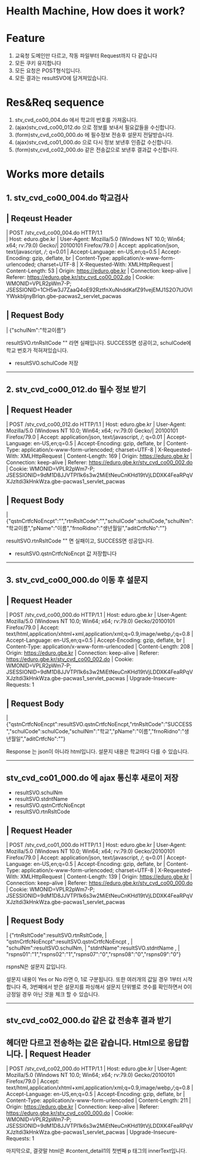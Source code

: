 # Health Machine, How does it work?

# Feature
1. 교육청 도메인만 다르고, 작동 파일부터 Request까지 다 같습니다
2. 모든 쿠키 유지합니다
3. 모든 요청은 POST형식입니다.
4. 모든 결과는 resultSVO에 담겨져있습니다.
# Res&Req sequence
1. stv_cvd_co00_004.do 에서 학교의 번호를 가져옵니다.
2. (ajax)stv_cvd_co00_012.do 으로 정보를 보내서 필요값들을 수신합니다.
3. (form)stv_cvd_co00_000.do 에 필수정보 전송후 설문지 전달받습니다.
4. (ajax)stv_cvd_co01_000.do 으로 다시 정보 보낸후 인증값 수신합니다.
5. (form)stv_cvd_co02_000.do 같은 전송값으로 보낸후 결과값 수신합니다.
# Works more details

## 1. stv_cvd_co00_004.do 학교검사

| Reqeust Header
--------
| POST /stv_cvd_co00_004.do HTTP/1.1  
| Host: eduro.gbe.kr
| User-Agent: Mozilla/5.0 (Windows NT 10.0; Win64; x64; rv:79.0) Gecko/| 20100101 Firefox/79.0
| Accept: application/json, text/javascript, */*; q=0.01
| Accept-Language: en-US,en;q=0.5
| Accept-Encoding: gzip, deflate, br
| Content-Type: application/x-www-form-urlencoded; charset=UTF-8
| X-Requested-With: XMLHttpRequest
| Content-Length: 53
| Origin: https://eduro.gbe.kr
| Connection: keep-alive
| Referer: https://eduro.gbe.kr/stv_cvd_co00_002.do
| Cookie: WMONID=VPLR2pWm7-P;  JSESSIONID=1CH5w3J7ZaaQ4oE92RztfnXuNnddKafZ91vejEMJ1S2O7tJOVlYWskbIjnyBrlqn.gbe-pacwas2_servlet_pacwas

| Request Body
-----------
| {"schulNm":"학교이름"}


resultSVO.rtnRsltCode
"" 라면 실패입니다.
SUCCESS면 성공이고, schulCode에 학교 번호가 적혀져있습니다.

* resultSVO.schulCode 저장

------------------------------------------
## 2. stv_cvd_co00_012.do 필수 정보 받기

| Request Header
-----------------
| POST /stv_cvd_co00_012.do HTTP/1.1
| Host: eduro.gbe.kr
| User-Agent: Mozilla/5.0 (Windows NT 10.0; Win64; x64; rv:79.0) Gecko/| 20100101 Firefox/79.0
| Accept: application/json, text/javascript, */*; q=0.01
| Accept-Language: en-US,en;q=0.5
| Accept-Encoding: gzip, deflate, br
| Content-Type: application/x-www-form-urlencoded; charset=UTF-8
| X-Requested-With: XMLHttpRequest
| Content-Length: 169
| Origin: https://eduro.gbe.kr
| Connection: keep-alive
| Referer: https://eduro.gbe.kr/stv_cvd_co00_002.do
| Cookie: WMONID=VPLR2pWm7-P;  JSESSIONID=9dM1D8JJVTPl1k6s3w2MiEtNeuCnKHd19tVjLDDXK4FeaRPqVXJzltdi3kHnkWza.gbe-pacwas1_servlet_pacwas

| Request Body
---------------
| {"qstnCrtfcNoEncpt":"","rtnRsltCode":"","schulCode":schulCode,"schulNm":"학교이름","pName":"이름","frnoRidno":"생년월일","aditCrtfcNo":""}

resultSVO.rtnRsltCode 
"" 면 실패이고, SUCCESS면 성공입니다.

* resultSVO.qstnCrtfcNoEncpt 값 저장합니다

--------------------------------------------
## 3. stv_cvd_co00_000.do 이동 후 설문지

| Request Header
--------------------
| POST /stv_cvd_co00_000.do HTTP/1.1
| Host: eduro.gbe.kr
| User-Agent: Mozilla/5.0 (Windows NT 10.0; Win64; x64; rv:79.0) Gecko/20100101 Firefox/79.0
| Accept: text/html,application/xhtml+xml,application/xml;q=0.9,image/webp,*/*;q=0.8
| Accept-Language: en-US,en;q=0.5
| Accept-Encoding: gzip, deflate, br
| Content-Type: application/x-www-form-urlencoded
| Content-Length: 208
| Origin: https://eduro.gbe.kr
| Connection: keep-alive
| Referer: https://eduro.gbe.kr/stv_cvd_co00_002.do
| Cookie: WMONID=VPLR2pWm7-P; JSESSIONID=9dM1D8JJVTPl1k6s3w2MiEtNeuCnKHd19tVjLDDXK4FeaRPqVXJzltdi3kHnkWza.gbe-pacwas1_servlet_pacwas
| Upgrade-Insecure-Requests: 1

| Request Body
----------------
| {"qstnCrtfcNoEncpt":resultSVO.qstnCrtfcNoEncpt,"rtnRsltCode":"SUCCESS","schulCode":schulCode,"schulNm":"학교","pName":"이름","frnoRidno":"생년월일","aditCrtfcNo":""}

Response 는 json이 아니라 html입니다. 설문지 내용은 학교마다 다를 수 있습니다.

------------------------------------------------
## stv_cvd_co01_000.do 에 ajax 통신후 새로이 저장

* resultSVO.schulNm
* resultSVO.stdntName
* resultSVO.qstnCrtfcNoEncpt
* resultSVO.rtnRsltCode

| Request Header
------------------
| POST /stv_cvd_co01_000.do HTTP/1.1
| Host: eduro.gbe.kr
| User-Agent: Mozilla/5.0 (Windows NT 10.0; Win64; x64; rv:79.0) Gecko/20100101 Firefox/79.0
| Accept: application/json, text/javascript, */*; q=0.01
| Accept-Language: en-US,en;q=0.5
| Accept-Encoding: gzip, deflate, br
| Content-Type: application/x-www-form-urlencoded; charset=UTF-8
| X-Requested-With: XMLHttpRequest
| Content-Length: 139
| Origin: https://eduro.gbe.kr
| Connection: keep-alive
| Referer: https://eduro.gbe.kr/stv_cvd_co00_000.do
| Cookie: WMONID=VPLR2pWm7-P; JSESSIONID=9dM1D8JJVTPl1k6s3w2MiEtNeuCnKHd19tVjLDDXK4FeaRPqVXJzltdi3kHnkWza.gbe-pacwas1_servlet_pacwas

| Request Body
----------------
| {"rtnRsltCode":resultSVO.rtnRsltCode,
| "qstnCrtfcNoEncpt":resultSVO.qstnCrtfcNoEncpt ,
| "schulNm":resultSVO.schulNm,
| "stdntName":resultSVO.stdntName ,
| "rspns01":"1","rspns02":"1","rspns07":"0","rspns08":"0","rspns09":"0"}

rspnsN은 설문지 값입니다.

설문지 내용이 Yes or No 라면 0, 1로 구분됩니다.
또한 여러개의 값일 경우 1부터 시작합니다 즉, 3번째에서 받은 설문지를 
파싱해서 설문지 단위별로 갯수를 확인하면서 0이 긍정일 경우
아닌 것을 체크 할 수 있습니다.

---------------------------------------------
## stv_cvd_co02_000.do 같은 값 전송후 결과 받기

헤더만 다르고 전송하는 값은 같습니다. Html으로 응답합니다.
| Request Header
----------------
| POST /stv_cvd_co02_000.do HTTP/1.1
| Host: eduro.gbe.kr
| User-Agent: Mozilla/5.0 (Windows NT 10.0; Win64; x64; rv:79.0) Gecko/20100101 Firefox/79.0
| Accept: text/html,application/xhtml+xml,application/xml;q=0.9,image/webp,*/*;q=0.8
| Accept-Language: en-US,en;q=0.5
| Accept-Encoding: gzip, deflate, br
| Content-Type: application/x-www-form-urlencoded
| Content-Length: 211
| Origin: https://eduro.gbe.kr
| Connection: keep-alive
| Referer: https://eduro.gbe.kr/stv_cvd_co00_000.do
| Cookie: WMONID=VPLR2pWm7-P; JSESSIONID=9dM1D8JJVTPl1k6s3w2MiEtNeuCnKHd19tVjLDDXK4FeaRPqVXJzltdi3kHnkWza.gbe-pacwas1_servlet_pacwas
| Upgrade-Insecure-Requests: 1

마지막으로, 결괏말 html은 #content_detail1의 첫번째 p 태그의 innerText입니다.